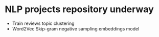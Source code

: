 # NLP projects repository underway
- Train reviews topic clustering
- Word2Vec Skip-gram negative sampling embeddings model
